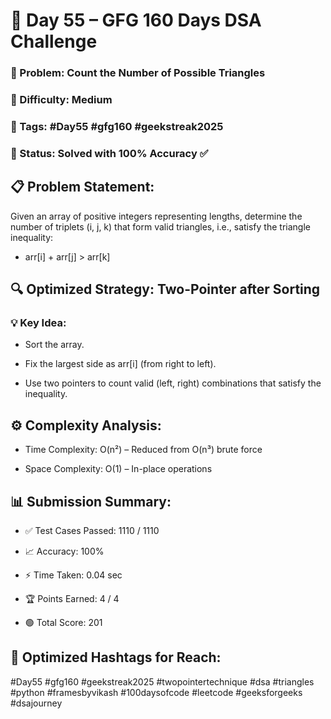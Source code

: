 # 📅 Day 55 – GFG 160 Days DSA Challenge
### 🔺 Problem: Count the Number of Possible Triangles
### 🧠 Difficulty: Medium
### 📌 Tags: #Day55 #gfg160 #geekstreak2025
### 🚀 Status: Solved with 100% Accuracy ✅

## 📋 Problem Statement:
Given an array of positive integers representing lengths, determine the number of triplets (i, j, k) that form valid triangles, i.e., satisfy the triangle inequality:
- arr[i] + arr[j] > arr[k]

## 🔍 Optimized Strategy: Two-Pointer after Sorting
### 💡 Key Idea:
- Sort the array.

- Fix the largest side as arr[i] (from right to left).

- Use two pointers to count valid (left, right) combinations that satisfy the inequality.

## ⚙️ Complexity Analysis:
- Time Complexity: O(n²) – Reduced from O(n³) brute force

- Space Complexity: O(1) – In-place operations

## 📊 Submission Summary:
- ✅ Test Cases Passed: 1110 / 1110

- 📈 Accuracy: 100%

- ⚡ Time Taken: 0.04 sec

- 🏆 Points Earned: 4 / 4

- 🟢 Total Score: 201

## 📢 Optimized Hashtags for Reach:
#Day55 #gfg160 #geekstreak2025
#twopointertechnique #dsa #triangles #python
#framesbyvikash #100daysofcode #leetcode #geeksforgeeks #dsajourney
